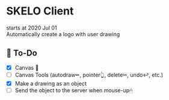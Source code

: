 # SKELO Client

starts at 2020 Jul 01  
Automatically create a logo with user drawing

## 📝 To-Do

- [x] Canvas 🎨
- [ ] Canvas Tools (autodraw✏, pointer👆, delete✂, undo↩, etc.)
- [x] Make a drawing as an object
- [ ] Send the object to the server when mouse-up🖱
